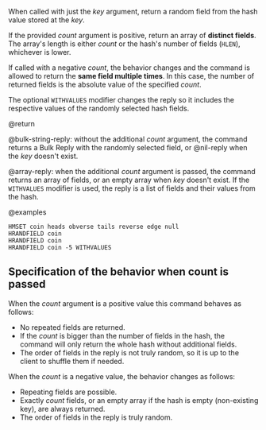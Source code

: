 When called with just the _key_ argument, return a random field from the hash value stored at the _key_.

If the provided _count_ argument is positive, return an array of **distinct fields**.
The array's length is either _count_ or the hash's number of fields (`HLEN`), whichever is lower.

If called with a negative _count_, the behavior changes and the command is allowed to return the **same field multiple times**.
In this case, the number of returned fields is the absolute value of the specified _count_.

The optional `WITHVALUES` modifier changes the reply so it includes the respective values of the randomly selected hash fields.

@return

@bulk-string-reply: without the additional _count_ argument, the command returns a Bulk Reply with the randomly selected field, or @nil-reply when the _key_ doesn't exist.

@array-reply: when the additional _count_ argument is passed, the command returns an array of fields, or an empty array when _key_ doesn't exist.
If the `WITHVALUES` modifier is used, the reply is a list of fields and their values from the hash.

@examples

```cli
HMSET coin heads obverse tails reverse edge null
HRANDFIELD coin
HRANDFIELD coin
HRANDFIELD coin -5 WITHVALUES
```

## Specification of the behavior when count is passed

When the _count_ argument is a positive value this command behaves as follows:

* No repeated fields are returned.
* If the _count_ is bigger than the number of fields in the hash, the command will only return the whole hash without additional fields.
* The order of fields in the reply is not truly random, so it is up to the client to shuffle them if needed.

When the _count_ is a negative value, the behavior changes as follows:

* Repeating fields are possible.
* Exactly _count_ fields, or an empty array if the hash is empty (non-existing key), are always returned.
* The order of fields in the reply is truly random.

